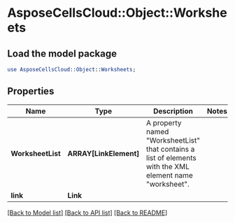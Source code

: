# AsposeCellsCloud::Object::Worksheets 

## Load the model package
```perl
use AsposeCellsCloud::Object::Worksheets;
```

## Properties
Name | Type | Description | Notes
------------ | ------------- | ------------- | -------------
**WorksheetList** | **ARRAY[LinkElement]** | A property named "WorksheetList" that contains a list of elements with the XML element name "worksheet". |
**link** | **Link** |  |  

[[Back to Model list]](../README.md#documentation-for-models) [[Back to API list]](../README.md#documentation-for-api-endpoints) [[Back to README]](../README.md)

